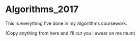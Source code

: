 # Algorithms_2017

This is everything I've done in my Algorithms coursework. 

(Copy anything from here and I'll cut you I swear on me mum)
